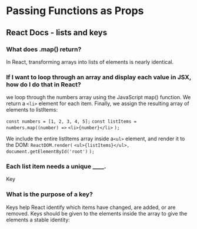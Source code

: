 # Passing Functions as Props

## React Docs - lists and keys

### What does .map() return?

In React, transforming arrays into lists of elements is nearly identical.

### If I want to loop through an array and display each value in JSX, how do I do that in React?

 we loop through the numbers array using the JavaScript map() function. We return a ``` <li> ``` element for each item. Finally, we assign the resulting array of elements to listItems:

``` const numbers = [1, 2, 3, 4, 5]; ```
``` const listItems = numbers.map((number) => ```
  ``` <li>{number}</li> ```
``` ); ```

We include the entire listItems array inside a``` <ul> ``` element, and render it to the DOM:
``` ReactDOM.render( ```
 ``` <ul>{listItems}</ul>, ```
  ``` document.getElementById('root') ```
 ``` ); ```

### Each list item needs a unique ____.

Key

### What is the purpose of a key?

Keys help React identify which items have changed, are added, or are removed. Keys should be given to the elements inside the array to give the elements a stable identity: